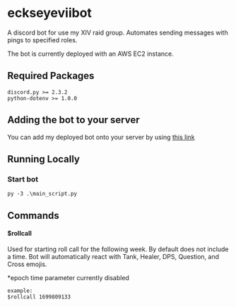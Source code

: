 # eckseyeviibot
A discord bot for use my XIV raid group. Automates sending messages with pings to specified roles.

The bot is currently deployed with an AWS EC2 instance.

## Required Packages
```
discord.py >= 2.3.2
python-dotenv >= 1.0.0
```

## Adding the bot to your server
You can add my deployed bot onto your server by using [this link](https://discord.com/oauth2/authorize?client_id=376849913109282836&permissions=139855260752&scope=bot)

## Running Locally
### Start bot
```
py -3 .\main_script.py
```

## Commands
#### $rollcall
Used for starting roll call for the following week. By default does not include a time.
Bot will automatically react with Tank, Healer, DPS, Question, and Cross emojis.

*epoch time parameter currently disabled

```
example:
$rollcall 1699809133
```